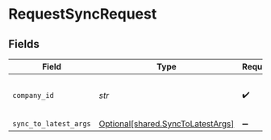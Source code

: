# RequestSyncRequest


## Fields

| Field                                                                        | Type                                                                         | Required                                                                     | Description                                                                  | Example                                                                      |
| ---------------------------------------------------------------------------- | ---------------------------------------------------------------------------- | ---------------------------------------------------------------------------- | ---------------------------------------------------------------------------- | ---------------------------------------------------------------------------- |
| `company_id`                                                                 | *str*                                                                        | :heavy_check_mark:                                                           | Unique identifier for a company.                                             | 8a210b68-6988-11ed-a1eb-0242ac120002                                         |
| `sync_to_latest_args`                                                        | [Optional[shared.SyncToLatestArgs]](../../models/shared/synctolatestargs.md) | :heavy_minus_sign:                                                           | N/A                                                                          |                                                                              |